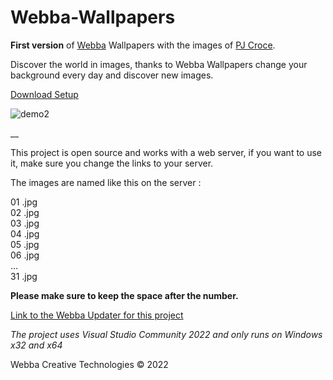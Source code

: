 # Webba-Wallpapers

<b>First version</b> of <a href="https://webba-creative.com/">Webba</a> Wallpapers with the images of <a href="https://www.instagram.com/pjcroce/">PJ Croce</a>.

Discover the world in images, thanks to Webba Wallpapers change your background every day and discover new images.


<a href="https://webba-creative.com/en/assets/wallpapers/Webba%20Wallpapers%20Setup.exe">Download Setup</a>

![demo2](https://user-images.githubusercontent.com/81247068/152611028-1c55ac54-11fc-42dd-931a-a2009529181f.png)


__<br>

This project is open source and works with a web server, if you want to use it, make sure you change the links to your server.

The images are named like this on the server :

01 .jpg<br>
02 .jpg<br>
03 .jpg<br>
04 .jpg<br>
05 .jpg<br>
06 .jpg<br>
...<br>
31 .jpg

<b>Please make sure to keep the space after the number.</b>

<a href="https://github.com/WebbaLuca/Webba-Updater-for-Wallpapers/tree/master">Link to the Webba Updater for this project</a>


<i>The project uses Visual Studio Community 2022 and only runs on Windows x32 and x64</i>


Webba Creative Technologies © 2022
